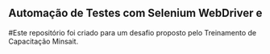 ## Automação de Testes com Selenium WebDriver e 

#Este repositório foi criado para um desafio proposto pelo Treinamento de Capacitação Minsait.
